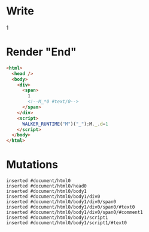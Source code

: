 # Write
  <div><span>1<!--M_*0 #text/0--></span></div><script>WALKER_RUNTIME("M")("_");M._.d=1</script>


# Render "End"
```html
<html>
  <head />
  <body>
    <div>
      <span>
        1
        <!--M_*0 #text/0-->
      </span>
    </div>
    <script>
      WALKER_RUNTIME("M")("_");M._.d=1
    </script>
  </body>
</html>
```

# Mutations
```
inserted #document/html0
inserted #document/html0/head0
inserted #document/html0/body1
inserted #document/html0/body1/div0
inserted #document/html0/body1/div0/span0
inserted #document/html0/body1/div0/span0/#text0
inserted #document/html0/body1/div0/span0/#comment1
inserted #document/html0/body1/script1
inserted #document/html0/body1/script1/#text0
```